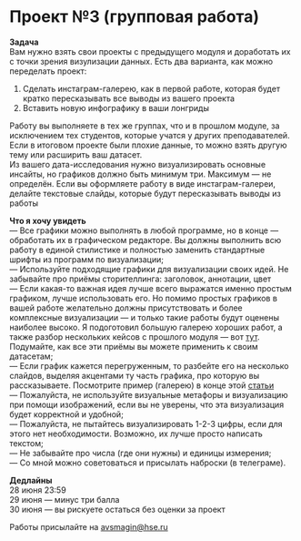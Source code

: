 # Проект №3 (групповая работа)

**Задача**<br>
Вам нужно взять свои проекты с предыдущего модуля и доработать их с точки зрения визулизации данных. 
Есть два варианта, как можно переделать проект:<br>
1. Сделать инстаграм-галерею, как в первой работе, которая будет кратко пересказывать все выводы из вашего проекта<br>
2. Вставить новую инфографику в ваши лонгриды<br>

Работу вы выполняете в тех же группах, что и в прошлом модуле, за исключением тех студентов, которые учатся у других преподавателей. <br>
Если в итоговом проекте были плохие данные, то можно взять другую тему или расширить ваш датасет.<br>
Из вашего дата-исследования нужно визуализировать основные инсайты, но графиков должно быть минимум три. Максимум — не определён. Если вы оформляете работу в виде инстаграм-галереи, делайте текстовые слайды, которые будут пересказывать выводы из работы<br>

**Что я хочу увидеть**<br>
— Все графики можно выполнять в любой программе, но в конце — обработать их в графическом редакторе. Вы должны выполнить всю работу в единой стилистике и полностью заменить стандартные шрифты из программ по визуализации;<br>
— Используйте подходящие графики для визуализации своих идей. Не забывайте про приёмы сторителлинга: заголовок, аннотации, цвет<br>
— Если какая-то важная идея лучше всего выражатся именно простым графиком, лучше использовать его. Но помимо простых графиков в вашей работе желательно должны присутствовать и более комплексные визуализации — и только такие работы будут оценены наиболее высоко. Я подоготовил большую галерею хороших работ, а также разбор нескольких кейсов с прошлого модуля — вот [тут](https://www.figma.com/file/qXyoMLYSWa6GL7eJ4dprQ8/Dataviz-Examples). Подумайте, как все эти приёмы вы можете применить к своим датасетам;<br>
— Если график кажется перегруженным, то разбейте его на несколько слайдов, выделяя акцентами ту часть графика, про которую вы рассказываете. Посмотрите пример (галерею) в конце этой [статьи](https://journal.tinkoff.ru/stat-oh-my-weight/)<br>
— Пожалуйста, не используйте визуальные метафоры и визуализацию при помощи изображений, если вы не уверены, что эта визуализация будет корректной и удобной;<br>
— Пожалуйста, не пытайтесь визуализировать 1-2-3 цифры, если для этого нет необходимости. Возможно, их лучше просто написать текстом;<br>
— Не забывайте про числа (где они нужны) и единицы измерения;<br>
— Со мной можно советоваться и присылать наброски (в телеграме).

**Дедлайны**<br>
28 июня 23:59<br>
29 июня — минус три балла<br>
30 июня — вы рискуете остаться без оценки за проект<br>

Работы присылайте на avsmagin@hse.ru
